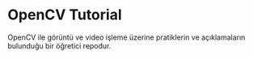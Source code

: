 # OpenCV Tutorial

OpenCV ile görüntü ve video işleme üzerine pratiklerin ve açıklamaların bulunduğu bir öğretici repodur.
